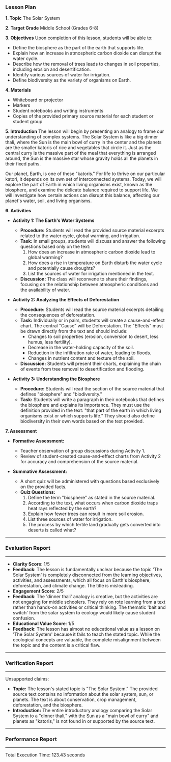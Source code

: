 ### **Lesson Plan**

**1. Topic**
The Solar System

**2. Target Grade**
Middle School (Grades 6-8)

**3. Objectives**
Upon completion of this lesson, students will be able to:
*   Define the biosphere as the part of the earth that supports life.
*   Explain how an increase in atmospheric carbon dioxide can disrupt the water cycle.
*   Describe how the removal of trees leads to changes in soil properties, including erosion and desertification.
*   Identify various sources of water for irrigation.
*   Define biodiversity as the variety of organisms on Earth.

**4. Materials**
*   Whiteboard or projector
*   Markers
*   Student notebooks and writing instruments
*   Copies of the provided primary source material for each student or student group

**5. Introduction**
The lesson will begin by presenting an analogy to frame our understanding of complex systems. The Solar System is like a big dinner thali, where the Sun is the main bowl of curry in the center and the planets are the smaller katoris of rice and vegetables that circle it. Just as the central curry is the massive part of the meal that everything is arranged around, the Sun is the massive star whose gravity holds all the planets in their fixed paths.

Our planet, Earth, is one of these "katoris." For life to thrive on our particular katori, it depends on its own set of interconnected systems. Today, we will explore the part of Earth in which living organisms exist, known as the biosphere, and examine the delicate balance required to support life. We will investigate how certain actions can disrupt this balance, affecting our planet's water, soil, and living organisms.

**6. Activities**

*   **Activity 1: The Earth's Water Systems**
    *   **Procedure:** Students will read the provided source material excerpts related to the water cycle, global warming, and irrigation.
    *   **Task:** In small groups, students will discuss and answer the following questions based only on the text:
        1.  How does an increase in atmospheric carbon dioxide lead to global warming?
        2.  How does a rise in temperature on Earth disturb the water cycle and potentially cause droughts?
        3.  List the sources of water for irrigation mentioned in the text.
    *   **Discussion:** The class will reconvene to share their findings, focusing on the relationship between atmospheric conditions and the availability of water.

*   **Activity 2: Analyzing the Effects of Deforestation**
    *   **Procedure:** Students will read the source material excerpts detailing the consequences of deforestation.
    *   **Task:** Individually or in pairs, students will create a cause-and-effect chart. The central "Cause" will be Deforestation. The "Effects" must be drawn directly from the text and should include:
        *   Changes to soil properties (erosion, conversion to desert, less humus, less fertility).
        *   Decrease in the water-holding capacity of the soil.
        *   Reduction in the infiltration rate of water, leading to floods.
        *   Changes in nutrient content and texture of the soil.
    *   **Discussion:** Students will present their charts, explaining the chain of events from tree removal to desertification and flooding.

*   **Activity 3: Understanding the Biosphere**
    *   **Procedure:** Students will read the section of the source material that defines "biosphere" and "biodiversity."
    *   **Task:** Students will write a paragraph in their notebooks that defines the biosphere and explains its importance. They must use the definition provided in the text: "that part of the earth in which living organisms exist or which supports life." They should also define biodiversity in their own words based on the text provided.

**7. Assessment**

*   **Formative Assessment:**
    *   Teacher observation of group discussions during Activity 1.
    *   Review of student-created cause-and-effect charts from Activity 2 for accuracy and comprehension of the source material.

*   **Summative Assessment:**
    *   A short quiz will be administered with questions based exclusively on the provided facts.
    *   **Quiz Questions:**
        1.  Define the term "biosphere" as stated in the source material.
        2.  According to the text, what occurs when carbon dioxide traps heat rays reflected by the earth?
        3.  Explain how fewer trees can result in more soil erosion.
        4.  List three sources of water for irrigation.
        5.  The process by which fertile land gradually gets converted into deserts is called what?

---
### Evaluation Report
---
- **Clarity Score**: 1/5
- **Feedback**: The lesson is fundamentally unclear because the topic 'The Solar System' is completely disconnected from the learning objectives, activities, and assessments, which all focus on Earth's biosphere, deforestation, and climate change. The title is misleading.
- **Engagement Score**: 2/5
- **Feedback**: The 'dinner thali' analogy is creative, but the activities are not engaging for middle schoolers. They rely on rote learning from a text rather than hands-on activities or critical thinking. The thematic 'bait and switch' from the solar system to ecology would likely cause student confusion.
- **Educational Value Score**: 1/5
- **Feedback**: The lesson has almost no educational value as a lesson on 'The Solar System' because it fails to teach the stated topic. While the ecological concepts are valuable, the complete misalignment between the topic and the content is a critical flaw.



---
### Verification Report
---
Unsupported claims:

*   **Topic:** The lesson's stated topic is "The Solar System." The provided source text contains no information about the solar system, sun, or planets. The text is about conservation, crop management, deforestation, and the biosphere.
*   **Introduction:** The entire introductory analogy comparing the Solar System to a "dinner thali," with the Sun as a "main bowl of curry" and planets as "katoris," is not found in or supported by the source text.


---
### Performance Report
---
Total Execution Time: 123.43 seconds